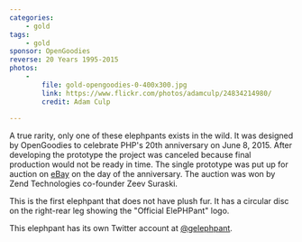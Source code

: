 ```yaml
---
categories:
    - gold
tags:
    - gold
sponsor: OpenGoodies
reverse: 20 Years 1995-2015
photos:
    -
        file: gold-opengoodies-0-400x300.jpg
        link: https://www.flickr.com/photos/adamculp/24834214980/
        credit: Adam Culp
        
---
```

A true rarity, only one of these elephpants exists in the wild. It was designed by OpenGoodies to celebrate PHP's 20th anniversary on June 8, 2015. After developing the prototype the project was canceled because final production would not be ready in time. The single prototype was put up for auction on [eBay](https://web.archive.org/web/20151102231504/https://www.ebay.com/itm/2015-golden-elePHPant-PHP-039-s-20th-birthday-1995-to-2015-/321776947704) on the day of the anniversary. The auction was won by Zend Technologies co-founder Zeev Suraski. 

This is the first elephpant that does not have plush fur. It has a circular disc on the right-rear leg showing the "Official ElePHPant" logo.

This elephpant has its own Twitter account at [@gelephpant](https://twitter.com/gelephpant).
